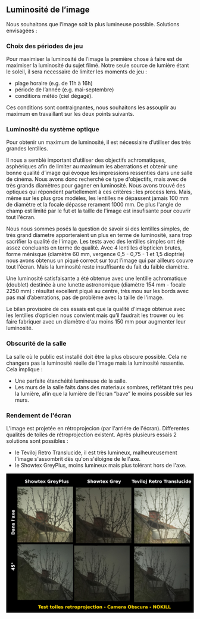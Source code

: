 ## Luminosité de l’image

Nous souhaitons que l’image soit la plus lumineuse possible. Solutions envisagées :

### Choix des périodes de jeu

Pour maximiser la luminosité de l’image la première chose à faire est de maximiser la luminosité du sujet filmé. Notre seule source de lumière étant le soleil, il sera necessaire de limiter les moments de jeu :

- plage horaire (e.g. de 11h à 16h)
- période de l’année (e.g. mai-septembre)
- conditions météo (ciel dégagé).

Ces conditions sont contraignantes, nous souhaitons les assouplir au maximum en travaillant sur les deux points suivants.

### Luminosité du système optique

Pour obtenir un maximum de luminosité, il est nécessiaire d’utiliser des très grandes lentilles.

Il nous a semblé important d’utiliser des objectifs achromatiques, asphériques afin de limiter au maximum les aberrations et obtenir une bonne qualité d’image qui évoque les impressions ressenties dans une salle de cinéma. Nous avons donc recherché ce type d'objectifs, mais avec de très grands diamètres pour gagner en luminosité. Nous avons trouvé des optiques qui répondent partiellement à ces critères : les process lens. Mais, même sur les plus gros modèles, les lentilles ne dépassent jamais 100 mm de diamètre et la focale dépasse rerament 1000 mm. De plus l'angle de champ est limité par le fut et la taille de l'image est insufisante pour couvrir tout l'écran.

Nous nous sommes posés la question de savoir si des lentilles simples, de très grand diametre apporteraient un plus en terme de luminosité, sans trop sacrifier la qualité de l'image. Les tests avec des lentilles simples ont été assez concluants en terme de qualité. Avec 4 lentilles d’opticien brutes, forme ménisque (diamètre 60 mm, vergence 0,5 - 0,75 - 1 et 1,5 dioptrie) nous avons obtenus un piqué correct sur tout l’image qui par ailleurs couvre tout l'écran. Mais la luminosité reste insuffisante du fait du faible diamètre.

Une luminosité satisfaisante a été obtenue avec une lentille achromatique (doublet) destinée à une lunette astronomique (diamètre 154 mm - focale 2250 mm) : résultat excellent piqué au centre, très mou sur les bords avec pas mal d’aberrations, pas de problème avec la taille de l'image.

Le bilan provisoire de ces essais est que la qualité d'image obtenue avec les lentilles d’opticien nous convient mais qu’il faudrait les trouver ou les faire fabriquer avec un diamètre d'au moins 150 mm pour augmenter leur luminosité.

### Obscurité de la salle

La salle où le public est installé doit être la plus obscure possible. Cela ne changera pas la luminosité réelle de l’image mais la luminosité ressentie.
 Cela implique :

- Une parfaite étanchéité lumineuse de la salle.
- Les murs de la salle faits dans des materiaux sombres, reflétant très peu la lumière, afin que la lumière de l’écran “bave” le moins possible sur les murs.

### Rendement de l'écran

L'image est projetée en rétroprojecion (par l'arriére de l'écran). Differentes qualités de toiles de rétroprojection existent. Après plusieurs essais 2 solutions sont possibles :
- le Teviloj Retro Translucide, il est très lumineux, malheureusement l'image s'assombrit dès qu'on s'éloigne de le l'axe.
- le Showtex GreyPlus, moins lumineux mais plus tolérant hors de l'axe.

![test toiles retroproj](../img/test-toiles-retroproj.jpg)
